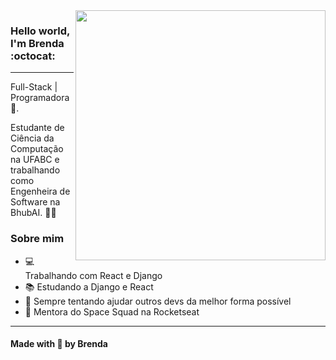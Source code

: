 <img align="right" width="400" height="400" src="https://hum-systems.com/site/templates/images/jobs/software-developer-2.png">


### Hello world, I'm Brenda :octocat:
---
Full-Stack | Programadora :robot:.

Estudante de Ciência da Computação na UFABC e trabalhando como Engenheira de Software na BhubAI. :woman_technologist:

### Sobre mim
- 💻 Trabalhando com React e Django
- 📚 Estudando a Django e React
- 💜 Sempre tentando ajudar outros devs da melhor forma possível
- 🧒 Mentora do Space Squad na Rocketseat

---
#### Made with 💜 by Brenda
